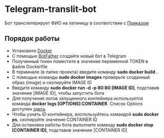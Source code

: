 # Telegram-translit-bot
Бот транслитерирует ФИО на латиницу в соответствии с [Приказом](https://www.consultant.ru/document/cons_doc_LAW_360580/9eb761ae644ec1e283b3a50ef232330b924577cb/)

## Порядок работы
* Установитe [Docker](https://docs.docker.com/engine/install/)
* С помощью [BotFather](https://t.me/BotFather) создайте новый бот в Telegram
* Полученный токен поместите в значение переменной TOKEN в файле Dockerfile
* В терминале (в папке проекта) введите команду **sudo docker build .**
* С помощью команды **sudo docker images** проверьте созданный образ (image) и скопируйте IMAGE ID
* Введите команду **sudo docker run -d -p 80:80 [IMAGE ID]**, подставив значение [IMAGE ID], чтобы запустить бота
* Для получения логов запущенного контейнера используется команда **docker logs [OPTIONS] CONTAINER**. Список Options доступен [здесь](https://docs.docker.com/engine/reference/commandline/logs/)
* Чтобы узнать ID контейнера, воспользуйтесь командой **sudo docker ps**, скопируйте значение CONTAINER ID
* Для остановки работы бота выполните команду **sudo docker stop [CONTAINER ID]**, подставив значение [CONTAINER ID]
